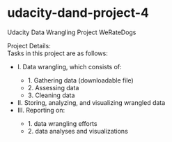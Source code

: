# udacity-dand-project-4
Udacity Data Wrangling Project WeRateDogs

Project Details:<br>
Tasks in this project are as follows:
<ul>
<li>I. Data wrangling, which consists of:</li>
    <ul>
    <li>1. Gathering data (downloadable file)</li>
    <li>2. Assessing data</li>
    <li>3. Cleaning data</li>
    </ul>

<li>II. Storing, analyzing, and visualizing wrangled data</li>

<li>III. Reporting on:</li>
    <ul>
    <li>1. data wrangling efforts</li>
    <li>2. data analyses and visualizations</li>
    </ul>
<ul>
